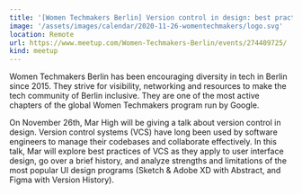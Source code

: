 ```yaml
---
title: '[Women Techmakers Berlin] Version control in design: best practices for collaboration'
image: '/assets/images/calendar/2020-11-26-womentechmakers/logo.svg'
location: Remote
url: https://www.meetup.com/Women-Techmakers-Berlin/events/274409725/
kind: meetup
---
```


Women Techmakers Berlin has been encouraging diversity in tech in Berlin
since 2015. They strive for visibility, networking and resources to make the
tech community of Berlin inclusive. They are one of the most active chapters of
the global Women Techmakers program run by Google.

On November 26th, Mar High will be giving a talk about version control in
design. Version control systems (VCS) have long been used by software engineers
to manage their codebases and collaborate effectively. In this talk, Mar will
explore best practices of VCS as they apply to user interface design, go over a
brief history, and analyze strengths and limitations of the most popular UI
design programs (Sketch & Adobe XD with Abstract, and Figma with Version
History).

